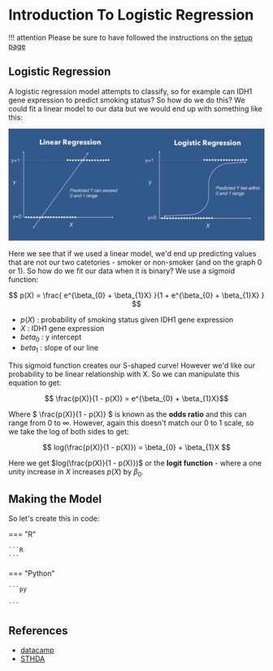 # Introduction To Logistic Regression

!!! attention
    Please be sure to have followed the instructions on the [setup page](../setup.md)
    
## Logistic Regression

A logistic regression model attempts to classify, so for example can IDH1 gene expression to predict smoking status? So how do we do this? We could fit a linear model to our data but we would end up with something like this:

![](images/linear-v-logistic.png)

Here we see that if we used a linear model, we'd end up predicting values that are not our two catetories - smoker or non-smoker (and on the graph 0 or 1). So how do we fit our data when it is binary? We use a sigmoid function:

$$ p(X) = \frac{ e^{\beta_{0} + \beta_{1}X} }{1 + e^{\beta_{0} + \beta_{1}X} } $$

- $p(X)$ : probability of smoking status given IDH1 gene expression
- $X$ : IDH1 gene expression
- $beta_{0}$ : y intercept
- $beta_{1}$ : slope of our line

This sigmoid function creates our S-shaped curve! However we'd like our probability to be linear relationship with X. So we can manipulate this equation to get:

$$ \frac{p(X)}{1 - p(X)} = e^{\beta_{0} + \beta_{1}X}$$

Where $ \frac{p(X)}{1 - p(X)} $ is known as the **odds ratio** and this can range from $0$ to $\infty$. However, again this doesn't match our 0 to 1 scale, so we take the log of both sides to get:

$$ log(\frac{p(X)}{1 - p(X)}) = \beta_{0} + \beta_{1}X $$

Here we get $log(\frac{p(X)}{1 - p(X)})$ or the **logit function** - where a one unity increase in $X$ increases $p(X)$ by $\beta_{0}$. 

## Making the Model

So let's create this in code:

=== "R"

    ```R
    ```
=== "Python"

    ```py
    
    ```

## References

- [datacamp](https://www.datacamp.com/tutorial/logistic-regression-R)
- [STHDA](http://www.sthda.com/english/articles/36-classification-methods-essentials/151-logistic-regression-essentials-in-r/)
